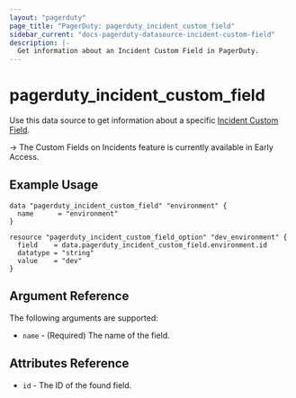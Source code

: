 ```yaml
---
layout: "pagerduty"
page_title: "PagerDuty: pagerduty_incident_custom_field"
sidebar_current: "docs-pagerduty-datasource-incident-custom-field"
description: |-
  Get information about an Incident Custom Field in PagerDuty.
---
```


# pagerduty\_incident\_custom\_field

Use this data source to get information about a specific [Incident Custom Field](https://support.pagerduty.com/docs/custom-fields-on-incidents).

-> The Custom Fields on Incidents feature is currently available in Early Access.

## Example Usage

```hcl
data "pagerduty_incident_custom_field" "environment" {
  name      = "environment"
}

resource "pagerduty_incident_custom_field_option" "dev_environment" {
  field    = data.pagerduty_incident_custom_field.environment.id
  datatype = "string"
  value    = "dev"
}
```

## Argument Reference

The following arguments are supported:

* `name` - (Required) The name of the field.

## Attributes Reference

* `id` - The ID of the found field.
